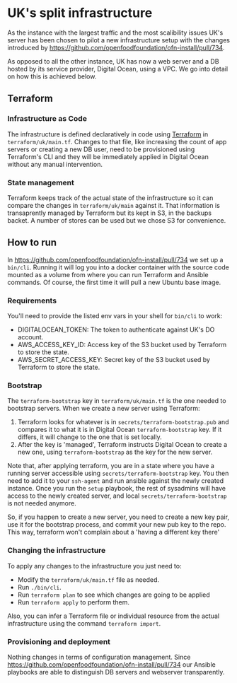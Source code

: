 # UK's split infrastructure

As the instance with the largest traffic and the most scalibility issues UK's server has been chosen to pilot a new infrastructure setup with the changes introduced by https://github.com/openfoodfoundation/ofn-install/pull/734.

As opposed to all the other instance, UK has now a web server and a DB hosted by its service provider, Digital Ocean, using a VPC. We go into detail on how this is achieved below.

## Terraform

### Infrastructure as Code

The infrastructure is defined declaratively in code using [Terraform](https://www.terraform.io/) in `terraform/uk/main.tf`. Changes to that file, like increasing the count of app servers or creating a new DB user, need to be provisioned using Terraform's CLI and they will be immediately applied in Digital Ocean without any manual intervention. 

### State management

Terraform keeps track of the actual state of the infrastructure so it can compare the changes in `terraform/uk/main` against it. That information is transaprently managed by Terraform but its kept in S3, in the backups backet. A number of stores can be used but we chose S3 for convenience.

## How to run

In https://github.com/openfoodfoundation/ofn-install/pull/734 we set up a `bin/cli`. Running it will log you into a docker container with the source code mounted as a volume from where you can run Terraform and Ansible commands. Of course, the first time it will pull a new Ubuntu base image.

### Requirements

You'll need to provide the listed env vars in your shell for `bin/cli` to work:

* DIGITALOCEAN_TOKEN: The token to authenticate against UK's DO account.
* AWS_ACCESS_KEY_ID: Access key of the S3 bucket used by Terraform to store the state.
* AWS_SECRET_ACCESS_KEY: Secret key of the S3 bucket used by Terraform to store the state.

### Bootstrap

The `terraform-bootstrap` key in `terraform/uk/main.tf` is the one needed to bootstrap servers. When we create a new server using Terraform:
1. Terraform looks for whatever is in `secrets/terraform-bootstrap.pub` and compares it to what it is in Digital Ocean `terraform-bootstrap` key. If it differs,
it will change to the one that is set locally.
2. After the key is 'managed', Terraform instructs Digital Ocean to create a new one, using `terraform-bootstrap` as the key for the new server.

Note that, after applying terraform, you are in a state where you have a running server accessible using `secrets/terraform-bootstrap` key. You then need to add it to your `ssh-agent` and run ansible against the newly created instance. Once you run the `setup` playbook, the rest of sysadmins will have access to the newly created server, and local `secrets/terraform-bootstrap` is not needed anymore.

So, if you happen to create a new server, you need to create a new key pair, use it for the bootstrap process, and commit your new pub key to the repo. This way, terraform won't complain about a 'having a different key there'
### Changing the infrastructure

To apply any changes to the infrastructure you just need to:

* Modify the `terraform/uk/main.tf` file as needed.
* Run `./bin/cli`.
* Run `terraform plan` to see which changes are going to be applied
* Run `terraform apply` to perform them.

Also, you can infer a Terraform file or individual resource from the actual infrastructure using the command `terraform import`.

### Provisioning and deployment

Nothing changes in terms of configuration management. Since https://github.com/openfoodfoundation/ofn-install/pull/734 our Ansible playbooks are able to distinguish DB servers and webserver transparently.

